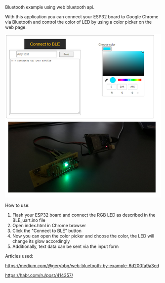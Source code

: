 Bluetooth example using web bluetooth api.

With this application you can connect your ESP32 board to Google Chrome via Bluetooth and control the color of LED by using a color picker on the web page.

![](Screenshot_28.png)

How to use:

1. Flash your ESP32 board and connect the RGB LED as described in the BLE_uart.ino file
2. Open index.html in Chrome browser
3. Click the "Connect to BLE" button
4. Now you can open the color picker and choose the color, the LED will change its glow accordingly
5. Additionally, text data can be sent via the input form  

Articles used: 

https://medium.com/@gerybbg/web-bluetooth-by-example-6d200fa9a3ed

https://habr.com/ru/post/414357/
